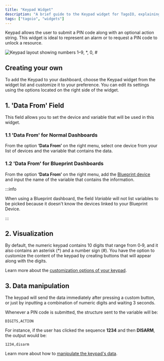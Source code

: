 ```yaml
---
title: "Keypad Widget"
description: "A brief guide to the Keypad widget for TagoIO, explaining what it does and how to add and customize it on a dashboard, with links to related documentation."
tags: ["tagoio", "widgets"]
---
```

Keypad allows the user to submit a PIN code along with an optional action string. This widget is ideal to represent an alarm or to request a PIN code to unlock a resource.

![Keypad layout showing numbers 1–9, *, 0, #](/docs_imagem/tagoio/keypad-widget-2.png)

## Creating your own

To add the Keypad to your dashboard, choose the Keypad widget from the widget list and customize it to your preference. You can edit its settings using the options located on the right side of the widget.


## 1. 'Data From' Field

This field allows you to set the device and variable that will be used in this widget.

### 1.1 'Data From' for Normal Dashboards

From the option **‘Data From’** on the right menu, select one device from your list of devices and the variable that contains the data.

### 1.2 'Data From' for Blueprint Dashboards

From the option **‘Data From’** on the right menu, add the [Blueprint device](/docs/tagoio/devices/blueprint-devices-entities.md) and input the name of the variable that contains the information.

:::info

When using a Blueprint dashboard, the field *Variable* will not list variables to be picked because it doesn't know the devices linked to your Blueprint Device.

:::

## 2. Visualization

By default, the numeric keypad contains 10 digits that range from 0‑9, and it also contains an asterisk (*) and a number sign (#).
You have the option to customize the content of the keypad by creating buttons that will appear along with the digits.

Learn more about the [customization options of your keypad](/docs/tagoio/widgets/input-widgets/keypad-widget/keypad-visualization.md).

## 3. Data manipulation

The keypad will send the data immediately after pressing a custom button, or just by inputting a combination of numeric digits and waiting 3 seconds.

Whenever a PIN code is submitted, the structure sent to the variable will be:

```
DIGITS,ACTION
```

For instance, if the user has clicked the sequence **1234** and then **DISARM**, the output would be:

```
1234,disarm
```

Learn more about how to [manipulate the keypad's data](/docs/tagoio/widgets/input-widgets/keypad-widget/keypad-data-manipulation.md).
